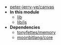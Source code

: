 - [peter-jerry-ye/canvas](peter-jerry-ye/canvas/)
- **In this module**
  - [lib](peter-jerry-ye/canvas/lib/members)
  - [lib/js](peter-jerry-ye/canvas/lib/js/members)
- **Dependencies**
  - [tonyfettes/memory](tonyfettes/memory/)
  - [moonbitlang/core](moonbitlang/core/)